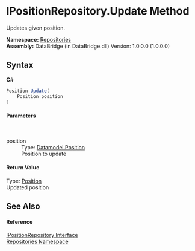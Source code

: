 # IPositionRepository.Update Method 
 

Updates given position.

**Namespace:**&nbsp;<a href="e0edd2e7-f86c-850a-35e3-670eb5412ec9">Repositories</a><br />**Assembly:**&nbsp;DataBridge (in DataBridge.dll) Version: 1.0.0.0 (1.0.0.0)

## Syntax

**C#**<br />
``` C#
Position Update(
	Position position
)
```


#### Parameters
&nbsp;<dl><dt>position</dt><dd>Type: <a href="ededcdcd-3dcf-e8df-8419-0febda6b6b89">Datamodel.Position</a><br />Position to update</dd></dl>

#### Return Value
Type: <a href="ededcdcd-3dcf-e8df-8419-0febda6b6b89">Position</a><br />Updated position

## See Also


#### Reference
<a href="31130781-bc05-95f3-01f1-1a5d9ae3f834">IPositionRepository Interface</a><br /><a href="e0edd2e7-f86c-850a-35e3-670eb5412ec9">Repositories Namespace</a><br />